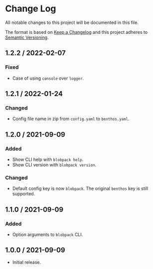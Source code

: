 # Change Log

All notable changes to this project will be documented in this file.

The format is based on [Keep a Changelog](https://keepachangelog.com/)
and this project adheres to [Semantic Versioning](https://semver.org/).

## 1.2.2 / 2022-02-07

### Fixed

- Case of using `console` over `logger`.

## 1.2.1 / 2022-01-24

### Changed

- Config file name in zip from `config.yaml` to `benthos.yaml`.

## 1.2.0 / 2021-09-09

### Added

- Show CLI help with `blobpack help`.
- Show CLI version with `blobpack version`.

### Changed

- Default config key is now `blobpack`.
  The original `benthos` key is still supported.

## 1.1.0 / 2021-09-09

### Added

- Option arguments to `blobpack` CLI.

## 1.0.0 / 2021-09-09

- Initial release.
